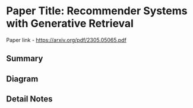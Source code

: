 # Paper Title: Recommender Systems with Generative Retrieval
Paper link - https://arxiv.org/pdf/2305.05065.pdf
<!--
note link - 
Category - 
-->

## Summary

## Diagram

## Detail Notes